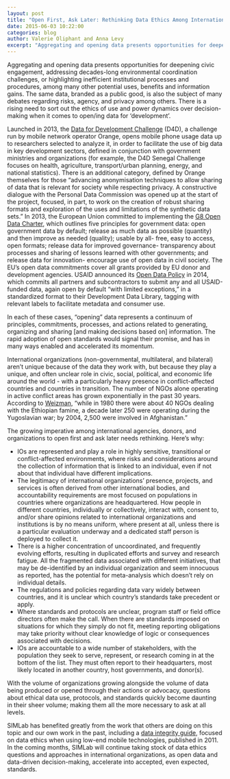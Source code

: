 ```yaml
---
layout: post
title: "Open First, Ask Later: Rethinking Data Ethics Among International Agencies, Donors, and NGOs"
date: 2015-06-03 10:22:00
categories: blog
author: Valerie Oliphant and Anna Levy
excerpt: "Aggregating and opening data presents opportunities for deepening civic engagement, addressing decades-long environmental coordination challenges, or highlighting inefficient institutional processes and procedures, among many other potential uses, benefits and information gains. The same data, branded as a public good, is also the subject of many debates regarding risks, agency, and privacy among others. There is a rising need to sort out the ethics of use and power dynamics over decision-making when it comes to open/ing data for ‘development’."
---
```

Aggregating and opening data presents opportunities for deepening civic engagement, addressing decades-long environmental coordination challenges, or highlighting inefficient institutional processes and procedures, among many other potential uses, benefits and information gains. The same data, branded as a public good, is also the subject of many debates regarding risks, agency, and privacy among others. There is a rising need to sort out the ethics of use and power dynamics over decision-making when it comes to open/ing data for ‘development’.

Launched in 2013, the [Data for Development Challenge](http://www.d4d.orange.com/en/home) (D4D), a challenge run by mobile network operator Orange, opens mobile phone usage data up to researchers selected to analyze it,  in order to facilitate the use of big data in key development sectors, defined in conjunction with government ministries and organizations (for example, the D4D Senegal Challenge focuses on health, agriculture, transport/urban planning, energy, and national statistics). There is an additional category, defined by Orange themselves for those “advancing anonymisation techniques to allow sharing of data that is relevant for society while respecting privacy. A constructive dialogue with the Personal Data Commission was opened up at the start of the project, focused, in part, to work on the creation of robust sharing formats and exploration of the uses and limitations of the synthetic data sets.” In 2013, the European Union committed to implementing the [G8 Open Data Charter](https://www.gov.uk/government/publications/open-data-charter/g8-open-data-charter-and-technical-annex), which outlines five principles for government data: open government data by default; release as much data as possible (quantity) and then improve as needed (quality); usable by all- free, easy to access, open formats; release data for improved governance- transparency about processes and sharing of lessons learned with other governments; and release data for innovation- encourage use of open data in civil society. The EU’s open data commitments cover all grants provided by EU donor and development agencies. USAID announced its [Open Data Policy](http://blog.usaid.gov/2014/10/announcing-usaids-open-data-policy/) in 2014, which commits all partners and subcontractors to submit any and all USAID-funded data, again open by default “with limited exceptions,” in a standardized format to their Development Data Library, tagging with relevant labels to facilitate metadata and consumer use.  

In each of these cases, “opening” data represents a continuum of principles, commitments, processes, and actions related to generating, organizing and sharing [and making decisions based on] information. The rapid adoption of open standards would signal their promise, and has in many ways enabled and accelerated its momentum.

International organizations (non-governmental, multilateral, and bilateral) aren’t unique because of the data they work with, but because they play a unique, and often unclear role in civic, social, political, and economic life around the world - with a particularly heavy presence in conflict-affected countries and countries in transition. The number of NGOs alone operating in active conflict areas has grown exponentially in the past 30 years.  According to [Weizman](http://www.versobooks.com/books/532-the-least-of-all-possible-evils), “while in 1980 there were about 40 NGOs dealing with the Ethiopian famine, a decade later 250 were operating during the Yugoslavian war; by 2004, 2,500 were involved in Afghanistan.”  

The growing imperative among international agencies, donors, and organizations to open first and ask later needs rethinking. Here’s why:

* IOs are represented and play a role in highly sensitive, transitional or conflict-affected environments, where risks and considerations around the collection of information that is linked to an individual, even if not about that individual have different implications.  
* The legitimacy of international organizations’ presence, projects, and services is often derived from other international bodies, and accountability requirements are most focused on populations in countries where organizations are headquartered. How people in different countries, individually or collectively, interact with, consent to, and/or share opinions related to international organizations and institutions is by no means uniform, where present at all, unless there is a particular evaluation underway and a dedicated staff person is deployed to collect it.  
* There is a higher concentration of uncoordinated, and frequently evolving efforts, resulting in duplicated efforts and survey and research fatigue.  All the fragmented data associated with different initiatives, that may be de-identified by an individual organization and seem innocuous as reported, has the potential for meta-analysis which doesn’t rely on individual details.
* The regulations and policies regarding data vary widely between countries, and it is unclear which country’s standards take precedent or apply.
* Where standards and protocols are unclear, program staff or field office directors often make the call.  When there are standards imposed on situations for which they simply do not fit, meeting reporting obligations may take priority without clear knowledge of logic or consequences associated with decisions.  
* IOs are accountable to a wide number of stakeholders, with the population they seek to serve, represent, or research coming in at the bottom of the list. They must often report to their headquarters, most likely located in another country, host governments, and donor(s).

With the volume of organizations growing alongside the volume of data being produced or opened through their actions or advocacy, questions about ethical data use, protocols, and standards quickly become daunting in their sheer volume; making them all the more necessary to ask at all levels.

SIMLab has benefited greatly from the work that others are doing on this topic and our own work in the past, including a [data integrity guide](http://www.frontlinesms.com/wp-content/uploads/2011/08/frontlinesms_userguide.pdf), focused on data ethics when using low-end mobile technologies, published in 2011.  In the coming months, SIMLab will continue taking stock of data ethics questions and approaches in international organizations, as open data and data-driven decision-making, accelerate into accepted, even expected, standards.
